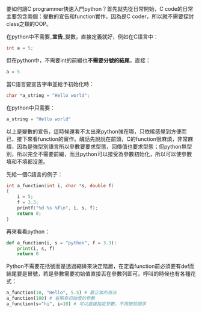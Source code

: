 要如何讓C programmer快速入門python？首先就先從日常開始，C code的日常主要包含兩個：變數的宣告和function實作。因為是C coder，所以就不需要探討class之類的OOP。

在python中不需要_**宣告**_變數，直接定義就好，例如在C語言中：

```c
int a = 5;
```

但在python中，不需要int的前綴也**不需要分號的結尾**，直接：

```py
a = 5
```

當C語言要宣告字串並給予初始化時：

```c
char *a_string = "Hello world";
```

在python中只需要：

```py
a_string = "Hello world"
```

以上是變數的宣告，這時候還看不太出來python強在哪，只依稀感覺到方便而已，接下來看function的實作。醜話先說說在前頭，C的function很麻煩，非常麻煩，因為是強型別語言所以參數要要求型態，回傳值也要求型態；但python無型別，所以完全不需要前綴，而且python可以接受為參數初始化，所以可以使參數填和不填都沒差。

先給一個C語言的例子：

```c
int a_function(int i, char *s, double f)
{
    i = 5;
    f = 3.3;
    printf("%d %s %f\n", i, s, f);
    return 0;
}
```

再來看看python：

```py
def a_function(i, s = "python", f = 3.3):
    print(i, s, f)
    return 0
```

Python不需要花括號而是透過縮排來決定階層，在定義function前必須要有def而結尾要是冒號，若是參數需要初始值直接丟在參數列即可。呼叫的時候也有各種花式：

```py
a_function(10, "Hello", 5.5) # 最正常的用法
a_function(100) # 省略有初始值的參數
a_function(s="hi", i=10) # 可以直接指定參數，不用按照順序
```



